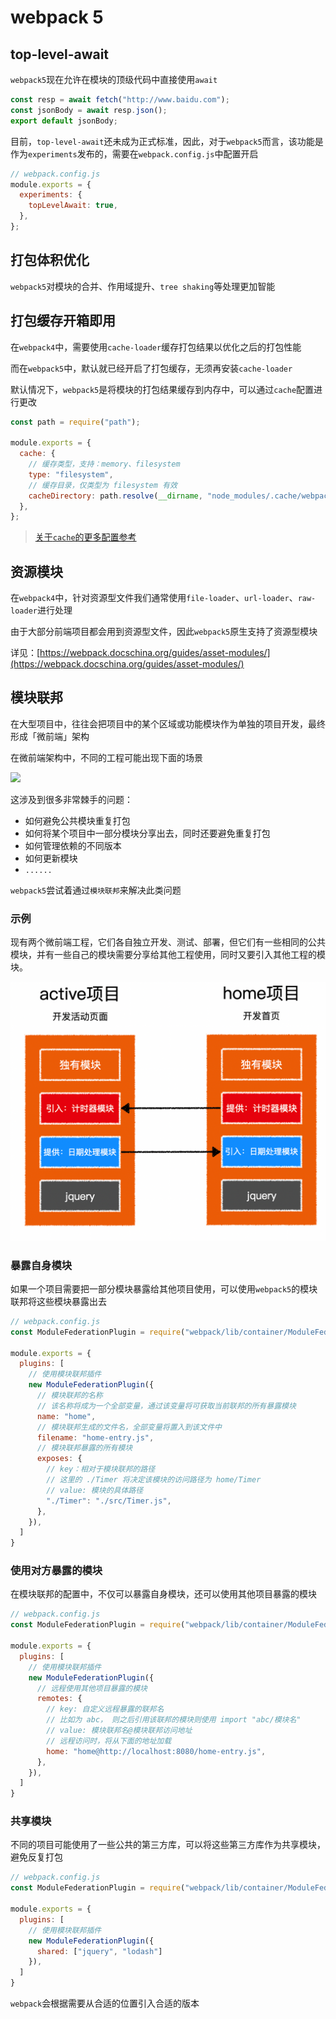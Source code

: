 # webpack 5

## top-level-await

`webpack5`现在允许在模块的顶级代码中直接使用`await`

```javascript
const resp = await fetch("http://www.baidu.com");
const jsonBody = await resp.json();
export default jsonBody;
```

目前，`top-level-await`还未成为正式标准，因此，对于`webpack5`而言，该功能是作为`experiments`发布的，需要在`webpack.config.js`中配置开启

```javascript
// webpack.config.js
module.exports = {
  experiments: {
    topLevelAwait: true,
  },
};
```

## 打包体积优化

`webpack5`对模块的合并、作用域提升、`tree shaking`等处理更加智能

## 打包缓存开箱即用

在`webpack4`中，需要使用`cache-loader`缓存打包结果以优化之后的打包性能

而在`webpack5`中，默认就已经开启了打包缓存，无须再安装`cache-loader`

默认情况下，`webpack5`是将模块的打包结果缓存到内存中，可以通过`cache`配置进行更改

```javascript
const path = require("path");

module.exports = {
  cache: {
    // 缓存类型，支持：memory、filesystem
    type: "filesystem", 
    // 缓存目录，仅类型为 filesystem 有效
    cacheDirectory: path.resolve(__dirname, "node_modules/.cache/webpack"), 
  },
};
```

> [关于`cache`的更多配置参考](https://webpack.docschina.org/configuration/other-options/#cache)


## 资源模块

在`webpack4`中，针对资源型文件我们通常使用`file-loader`、`url-loader`、`raw-loader`进行处理

由于大部分前端项目都会用到资源型文件，因此`webpack5`原生支持了资源型模块

详见：[https://webpack.docschina.org/guides/asset-modules/](https://webpack.docschina.org/guides/asset-modules/)

## 模块联邦

在大型项目中，往往会把项目中的某个区域或功能模块作为单独的项目开发，最终形成「微前端」架构

在微前端架构中，不同的工程可能出现下面的场景

![](../public/front-end-engineering/2023-01-06-16-57-09.png)

这涉及到很多非常棘手的问题：

- 如何避免公共模块重复打包
- 如何将某个项目中一部分模块分享出去，同时还要避免重复打包
- 如何管理依赖的不同版本
- 如何更新模块
- `......`

`webpack5`尝试着通过`模块联邦`来解决此类问题

### 示例

现有两个微前端工程，它们各自独立开发、测试、部署，但它们有一些相同的公共模块，并有一些自己的模块需要分享给其他工程使用，同时又要引入其他工程的模块。


![](../public/front-end-engineering/2023-01-06-16-58-00.png)

### 暴露自身模块

如果一个项目需要把一部分模块暴露给其他项目使用，可以使用`webpack5`的模块联邦将这些模块暴露出去

```javascript
// webpack.config.js
const ModuleFederationPlugin = require("webpack/lib/container/ModuleFederationPlugin");

module.exports = {
  plugins: [
    // 使用模块联邦插件
    new ModuleFederationPlugin({
      // 模块联邦的名称
      // 该名称将成为一个全部变量，通过该变量将可获取当前联邦的所有暴露模块
      name: "home", 
      // 模块联邦生成的文件名，全部变量将置入到该文件中
      filename: "home-entry.js",
      // 模块联邦暴露的所有模块
      exposes: {
        // key：相对于模块联邦的路径
        // 这里的 ./Timer 将决定该模块的访问路径为 home/Timer
        // value: 模块的具体路径
        "./Timer": "./src/Timer.js",
      },
    }),
  ]
}
```

### 使用对方暴露的模块

在模块联邦的配置中，不仅可以暴露自身模块，还可以使用其他项目暴露的模块

```javascript
// webpack.config.js
const ModuleFederationPlugin = require("webpack/lib/container/ModuleFederationPlugin");

module.exports = {
  plugins: [
    // 使用模块联邦插件
    new ModuleFederationPlugin({
      // 远程使用其他项目暴露的模块
      remotes: {
        // key: 自定义远程暴露的联邦名
        // 比如为 abc， 则之后引用该联邦的模块则使用 import "abc/模块名"
        // value: 模块联邦名@模块联邦访问地址
        // 远程访问时，将从下面的地址加载
        home: "home@http://localhost:8080/home-entry.js",
      },
    }),
  ]
}
```

### 共享模块

不同的项目可能使用了一些公共的第三方库，可以将这些第三方库作为共享模块，避免反复打包

```javascript
// webpack.config.js
const ModuleFederationPlugin = require("webpack/lib/container/ModuleFederationPlugin");

module.exports = {
  plugins: [
    // 使用模块联邦插件
    new ModuleFederationPlugin({
      shared: ["jquery", "lodash"]
    }),
  ]
}
```

`webpack`会根据需要从合适的位置引入合适的版本

